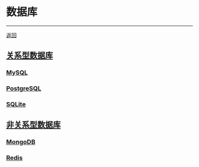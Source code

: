 # 数据库

---

[返回](/repository/README.md#数据库)

## [关系型数据库](/repository/databases/RDBMS/README.md#关系型数据库)
### [MySQL](/repository/databases/RDBMS/MySQL/README.md#MySQL)
### [PostgreSQL](/repository/databases/RDBMS/PostgreSQL/README.md#PostgreSQL)
### [SQLite](/repository/databases/RDBMS/SQLite/README.md#SQLite)
## [非关系型数据库](/repository/databases/NoSQL/README.md#非关系型数据库)
### [MongoDB](/repository/databases/NoSQL/MongoDB/README.md#MongoDB)
### [Redis](/repository/databases/NoSQL/Redis/README.md#Redis)